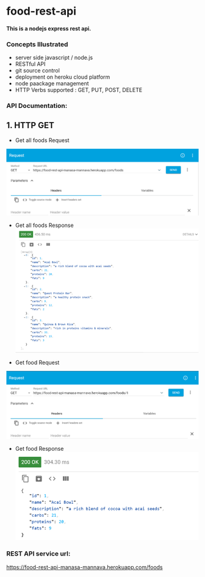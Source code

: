 # food-rest-api

#### This is a nodejs express rest api. 

### Concepts Illustrated

* server side javascript / node.js
* RESTful API
* git source control
* deployment on heroku cloud platform
* node paackage management
* HTTP Verbs supported : GET, PUT, POST, DELETE

### API Documentation:

## 1. HTTP GET
* Get all foods Request

![get all req](https://github.com/mmannava/HTTP-VERBS-Req-Res/blob/master/Get_all_req.PNG)

* Get all foods Response
![get all res](https://github.com/mmannava/HTTP-VERBS-Req-Res/blob/master/Get_all_response.PNG)

* Get food Request

![get food req](https://github.com/mmannava/HTTP-VERBS-Req-Res/blob/master/Get_food_req.PNG)

* Get food Response
![get food res](https://github.com/mmannava/HTTP-VERBS-Req-Res/blob/master/Get_food_res.PNG)

### REST API service url:
https://food-rest-api-manasa-mannava.herokuapp.com/foods


